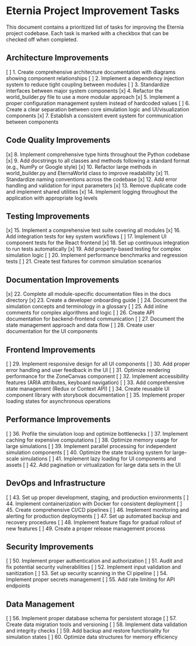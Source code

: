 # Eternia Project Improvement Tasks

This document contains a prioritized list of tasks for improving the Eternia project codebase. Each task is marked with
a checkbox that can be checked off when completed.

## Architecture Improvements

[ ] 1. Create comprehensive architecture documentation with diagrams showing component relationships
[ ] 2. Implement a dependency injection system to reduce tight coupling between modules
[ ] 3. Standardize interfaces between major system components
[x] 4. Refactor the world_builder.py file to use a more modular approach
[x] 5. Implement a proper configuration management system instead of hardcoded values
[ ] 6. Create a clear separation between core simulation logic and UI/visualization components
[x] 7. Establish a consistent event system for communication between components

## Code Quality Improvements

[x] 8. Implement comprehensive type hints throughout the Python codebase
[x] 9. Add docstrings to all classes and methods following a standard format (e.g., NumPy or Google style)
[x] 10. Refactor large methods in world_builder.py and EternaWorld class to improve readability
[x] 11. Standardize naming conventions across the codebase
[x] 12. Add error handling and validation for input parameters
[x] 13. Remove duplicate code and implement shared utilities
[x] 14. Implement logging throughout the application with appropriate log levels

## Testing Improvements

[x] 15. Implement a comprehensive test suite covering all modules
[x] 16. Add integration tests for key system workflows
[ ] 17. Implement UI component tests for the React frontend
[x] 18. Set up continuous integration to run tests automatically
[x] 19. Add property-based testing for complex simulation logic
[ ] 20. Implement performance benchmarks and regression tests
[ ] 21. Create test fixtures for common simulation scenarios

## Documentation Improvements

[x] 22. Complete all module-specific documentation files in the docs directory
[x] 23. Create a developer onboarding guide
[ ] 24. Document the simulation concepts and terminology in a glossary
[ ] 25. Add inline comments for complex algorithms and logic
[ ] 26. Create API documentation for backend-frontend communication
[ ] 27. Document the state management approach and data flow
[ ] 28. Create user documentation for the UI components

## Frontend Improvements

[ ] 29. Implement responsive design for all UI components
[ ] 30. Add proper error handling and user feedback in the UI
[ ] 31. Optimize rendering performance for the ZoneCanvas component
[ ] 32. Implement accessibility features (ARIA attributes, keyboard navigation)
[ ] 33. Add comprehensive state management (Redux or Context API)
[ ] 34. Create reusable UI component library with storybook documentation
[ ] 35. Implement proper loading states for asynchronous operations

## Performance Improvements

[ ] 36. Profile the simulation loop and optimize bottlenecks
[ ] 37. Implement caching for expensive computations
[ ] 38. Optimize memory usage for large simulations
[ ] 39. Implement parallel processing for independent simulation components
[ ] 40. Optimize the state tracking system for large-scale simulations
[ ] 41. Implement lazy loading for UI components and assets
[ ] 42. Add pagination or virtualization for large data sets in the UI

## DevOps and Infrastructure

[ ] 43. Set up proper development, staging, and production environments
[ ] 44. Implement containerization with Docker for consistent deployment
[ ] 45. Create comprehensive CI/CD pipelines
[ ] 46. Implement monitoring and alerting for production deployments
[ ] 47. Set up automated backup and recovery procedures
[ ] 48. Implement feature flags for gradual rollout of new features
[ ] 49. Create a proper release management process

## Security Improvements

[ ] 50. Implement proper authentication and authorization
[ ] 51. Audit and fix potential security vulnerabilities
[ ] 52. Implement input validation and sanitization
[ ] 53. Set up security scanning in the CI pipeline
[ ] 54. Implement proper secrets management
[ ] 55. Add rate limiting for API endpoints

## Data Management

[ ] 56. Implement proper database schema for persistent storage
[ ] 57. Create data migration tools and versioning
[ ] 58. Implement data validation and integrity checks
[ ] 59. Add backup and restore functionality for simulation states
[ ] 60. Optimize data structures for memory efficiency
